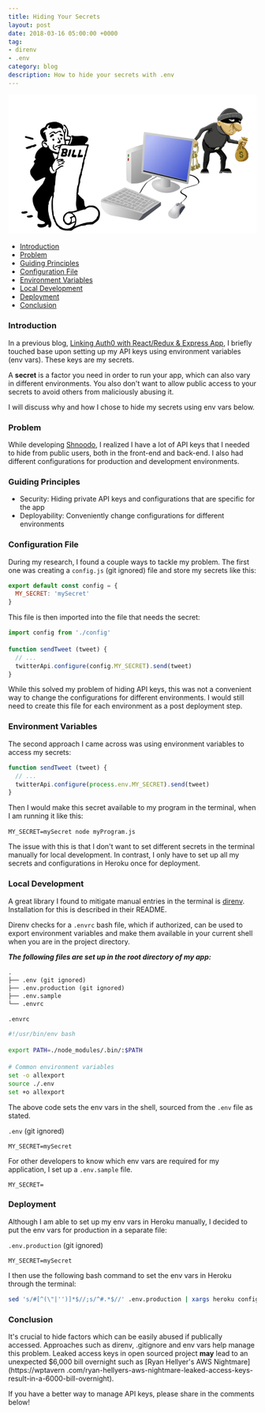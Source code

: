 ```yaml
---
title: Hiding Your Secrets
layout: post
date: 2018-03-16 05:00:00 +0000
tag:
- direnv
- .env
category: blog
description: How to hide your secrets with .env
---
```

![getting-screwed](/assets/images/posts/secrets/secrets.png)

* [Introduction](#introduction)
* [Problem](#problem)
* [Guiding Principles](#guiding-principles)
* [Configuration File](#configuration-file)
* [Environment Variables](#environment-variables)
* [Local Development](#local-development)
* [Deployment](#deployment)
* [Conclusion](#conclusion)

### Introduction

In a previous blog, [Linking Auth0 with React/Redux & Express App](http://nayemanasir.com/auth0/), I briefly touched 
base upon setting up my API keys using environment variables (env vars). These keys are my secrets.

A **secret** is a factor you need in order to run your app, which can also vary in different environments. You also 
don't want to allow public access to your secrets to avoid others from maliciously abusing it.

I will discuss why and how I chose to hide my secrets using env vars below.

### Problem

While developing [Shnoodo](https://shnoodo.herokuapp.com/), I realized I have a lot of API keys that I needed to hide 
from public users, both in the front-end and back-end. I also had different configurations for production and 
development environments.

### Guiding Principles

* Security: Hiding private API keys and configurations that are specific for the app
* Deployability: Conveniently change configurations for different environments

### Configuration File

During my research, I found a couple ways to tackle my problem. The first one was creating a `config.js` (git ignored)
file and store my secrets like this:

```javascript
export default const config = {
  MY_SECRET: 'mySecret'
}
```

This file is then imported into the file that needs the secret:

```javascript
import config from './config'

function sendTweet (tweet) {
  // ...
  twitterApi.configure(config.MY_SECRET).send(tweet)
}
```

While this solved my problem of hiding API keys, this was not a convenient way to change the configurations for 
different environments. I would still need to create this file for each environment as a post deployment step.

### Environment Variables

The second approach I came across was using environment variables to access my secrets:

```javascript
function sendTweet (tweet) {
  // ...
  twitterApi.configure(process.env.MY_SECRET).send(tweet)
}
```

Then I would make this secret available to my program in the terminal, when I am running it like this:

`MY_SECRET=mySecret node myProgram.js`

The issue with this is that I don't want to set different secrets in the terminal manually for local development. In 
contrast, I only have to set up all my secrets and configurations in Heroku once for deployment.

### Local Development

A great library I found to mitigate manual entries in the terminal is [direnv](https://github.com/direnv/direnv). 
Installation for this is described in their README. 

Direnv checks for a `.envrc` bash file, which if authorized, can be used to export environment variables and make
 them available in your current shell when you are in the project directory.

_**The following files are set up in the root directory of my app:**_

```
.
├── .env (git ignored)
├── .env.production (git ignored)
├── .env.sample
└── .envrc
```

`.envrc`

```bash
#!/usr/bin/env bash

export PATH=./node_modules/.bin/:$PATH

# Common environment variables
set -o allexport
source ./.env
set +o allexport
```

The above code sets the env vars in the shell, sourced from the `.env` file as stated.

`.env` (git ignored)

```
MY_SECRET=mySecret
```

For other developers to know which env vars are required for my application, I set up a `.env.sample` file.

```
MY_SECRET=
```

### Deployment

Although I am able to set up my env vars in Heroku manually, I decided to put the env vars for production in a 
separate file:
 
`.env.production` (git ignored)

```
MY_SECRET=mySecret
```

I then use the following bash command to set the env vars in Heroku through the terminal:

```bash
sed 's/#[^(\"|'')]*$//;s/^#.*$//' .env.production | xargs heroku config:set --app=myapp
```

### Conclusion

It's crucial to hide factors which can be easily abused if publically accessed. Approaches such as direnv, 
.gitignore and env vars help manage this problem. Leaked access keys in open sourced project **may** lead to an 
unexpected $6,000 bill overnight such as [Ryan Hellyer's AWS Nightmare](https://wptavern
.com/ryan-hellyers-aws-nightmare-leaked-access-keys-result-in-a-6000-bill-overnight).

If you have a better way to manage API keys, please share in the comments below!
